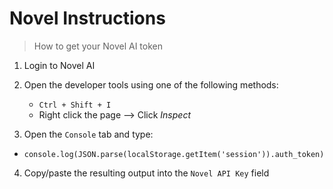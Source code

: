 # Novel Instructions

> How to get your Novel AI token

1. Login to Novel AI
2. Open the developer tools using one of the following methods:

   - `Ctrl + Shift + I`
   - Right click the page --> Click _Inspect_

3. Open the `Console` tab and type:

- `console.log(JSON.parse(localStorage.getItem('session')).auth_token)`

4. Copy/paste the resulting output into the `Novel API Key` field
